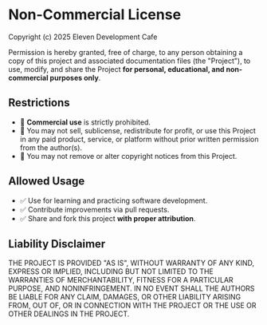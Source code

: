 # Non-Commercial License

Copyright (c) 2025 Eleven Development Cafe

Permission is hereby granted, free of charge, to any person obtaining a copy
of this project and associated documentation files (the "Project"), to use,
modify, and share the Project **for personal, educational, and non-commercial purposes only**.

## Restrictions
- 🚫 **Commercial use** is strictly prohibited.  
- 🚫 You may not sell, sublicense, redistribute for profit, or use this Project
  in any paid product, service, or platform without prior written permission
  from the author(s).  
- 🚫 You may not remove or alter copyright notices from this Project.  

## Allowed Usage
- ✅ Use for learning and practicing software development.  
- ✅ Contribute improvements via pull requests.  
- ✅ Share and fork this project **with proper attribution**.  

## Liability Disclaimer
THE PROJECT IS PROVIDED "AS IS", WITHOUT WARRANTY OF ANY KIND, EXPRESS OR
IMPLIED, INCLUDING BUT NOT LIMITED TO THE WARRANTIES OF MERCHANTABILITY,
FITNESS FOR A PARTICULAR PURPOSE, AND NONINFRINGEMENT. IN NO EVENT SHALL THE
AUTHORS BE LIABLE FOR ANY CLAIM, DAMAGES, OR OTHER LIABILITY ARISING FROM,
OUT OF, OR IN CONNECTION WITH THE PROJECT OR THE USE OR OTHER DEALINGS IN THE
PROJECT.
